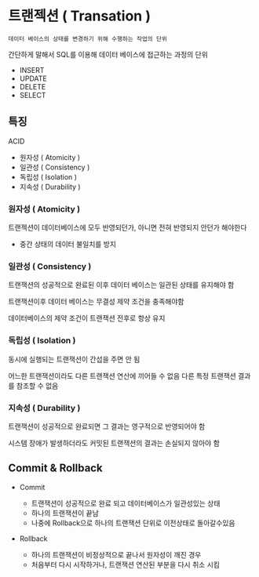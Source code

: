 # 트랜젝션 ( Transation )
    데이터 베이스의 상태를 변경하기 위해 수행하는 작업의 단위
간단하게 말해서 SQL를 이용해 데이터 베이스에 접근하는 과정의 단위
- INSERT
- UPDATE
- DELETE
- SELECT

## 특징
ACID
- 원자성 ( Atomicity )
- 일관성 ( Consistency )
- 독립성 ( Isolation )
- 지속성 ( Durability )

### 원자성 ( Atomicity )
트랜젝션이 데이터베이스에 모두 반영되던가, 아니면 전혀 반영되지 안던가 해야한다
- 중간 상태의 데이터 불일치를 방지

### 일관성 ( Consistency )
트랜잭션의 성공적으로 완료된 이후 데이터 베이스는 일관된 상태를 유지해야 함

트랜잭션이후 데이터 베이스는 무결성 제약 조건을 충족해야함

데이터베이스의 제약 조건이 트랜잭션 전후로 항상 유지

### 독립성 ( Isolation )
동시에 실행되는 트랜잭션이 간섭을 주면 안 됨

어느한 트랜잭션이라도 다른 트랜잭션 연산에 끼어들 수 없음 다른 특정 트랜잭션 결과를 참조할 수 없음

### 지속성 ( Durability )
트랜잭션이 성공적으로 완료되면 그 결과는 영구적으로 반영되어야 함

시스템 장애가 발생하더라도 커밋된 트랜잭션의 결과는 손실되지 않아야 함

## Commit & Rollback
- Commit 
    - 트랜잭션이 성공적으로 완료 되고 데이터베이스가 일관성있는 상태
    - 하나의 트랜잭션이 끝남
    - 나중에 Rollback으로 하나의 트랜잭션 단위로 이전상태로 돌아갈수있음

- Rollback
    - 하나의 트랜잭션이 비정상적으로 끝나서 원자성이 깨진 경우
    - 처음부터 다시 시작하거나, 트랜잭션 연산된 부분을 다시 취소 시킴
